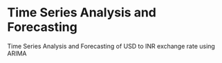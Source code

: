 # Time Series Analysis and Forecasting

Time Series Analysis and Forecasting of USD to INR exchange rate using ARIMA

